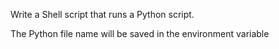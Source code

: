 Write a Shell script that runs a Python script.



The Python file name will be saved in the environment variable 
